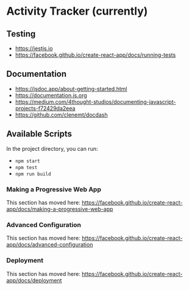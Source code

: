 # Activity Tracker (currently)

## Testing

- https://jestjs.io
- https://facebook.github.io/create-react-app/docs/running-tests

## Documentation

- https://jsdoc.app/about-getting-started.html
- https://documentation.js.org
- https://medium.com/4thought-studios/documenting-javascript-projects-f72429da2eea
- https://github.com/clenemt/docdash

## Available Scripts

In the project directory, you can run:

- `npm start`
- `npm test`
- `npm run build`

### Making a Progressive Web App

This section has moved here: https://facebook.github.io/create-react-app/docs/making-a-progressive-web-app

### Advanced Configuration

This section has moved here: https://facebook.github.io/create-react-app/docs/advanced-configuration

### Deployment

This section has moved here: https://facebook.github.io/create-react-app/docs/deployment


